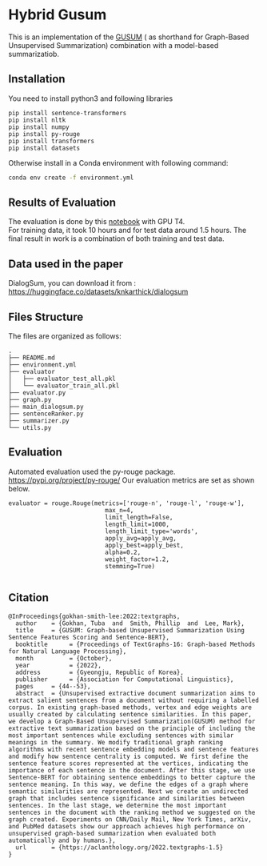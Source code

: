 # Hybrid Gusum

This is an implementation of the [GUSUM](https://aclanthology.org/2022.textgraphs-1.5
) ( as shorthand for Graph-Based Unsupervised Summarization) combination with a model-based summarizatiob.

## Installation

You need to install python3 and following libraries

```
pip install sentence-transformers
pip install nltk
pip install numpy
pip install py-rouge
pip install transformers
pip install datasets

```
Otherwise install in a Conda environment with following command:
```bash
conda env create -f environment.yml
```
## Results of Evaluation 
The evaluation is done by this [notebook](https://colab.research.google.com/drive/1w2uCvvzJSvck_fuMaoyPnEOBqxnN78ID?usp=drive_link) with GPU T4.   
For training data, it took 10 hours and for test data around 1.5 hours.
The final result in work is a combination of both training and test data.

## Data used in the paper

DialogSum, you can download it from : https://huggingface.co/datasets/knkarthick/dialogsum

## Files Structure

The files are organized as follows:

```
.
├── README.md
├── environment.yml
├── evaluator
│   ├── evaluator_test_all.pkl
│   └── evaluator_train_all.pkl
├── evaluator.py
├── graph.py
├── main_dialogsum.py
├── sentenceRanker.py
├── summarizer.py
└── utils.py

```
## Evaluation

Automated evaluation used the py-rouge package. https://pypi.org/project/py-rouge/ Our evaluation metrics are set as shown below.

```
evaluator = rouge.Rouge(metrics=['rouge-n', 'rouge-l', 'rouge-w'],
                           max_n=4,
                           limit_length=False,
                           length_limit=1000,
                           length_limit_type='words',
                           apply_avg=apply_avg,
                           apply_best=apply_best,
                           alpha=0.2, 
                           weight_factor=1.2,
                           stemming=True)
                           
 ```

## Citation
```
@InProceedings{gokhan-smith-lee:2022:textgraphs,
  author    = {Gokhan, Tuba  and  Smith, Phillip  and  Lee, Mark},
  title     = {GUSUM: Graph-based Unsupervised Summarization Using Sentence Features Scoring and Sentence-BERT},
  booktitle      = {Proceedings of TextGraphs-16: Graph-based Methods for Natural Language Processing},
  month          = {October},
  year           = {2022},
  address        = {Gyeongju, Republic of Korea},
  publisher      = {Association for Computational Linguistics},
  pages     = {44--53},
  abstract  = {Unsupervised extractive document summarization aims to extract salient sentences from a document without requiring a labelled corpus. In existing graph-based methods, vertex and edge weights are usually created by calculating sentence similarities. In this paper, we develop a Graph-Based Unsupervised Summarization(GUSUM) method for extractive text summarization based on the principle of including the most important sentences while excluding sentences with similar meanings in the summary. We modify traditional graph ranking algorithms with recent sentence embedding models and sentence features and modify how sentence centrality is computed. We first define the sentence feature scores represented at the vertices, indicating the importance of each sentence in the document. After this stage, we use Sentence-BERT for obtaining sentence embeddings to better capture the sentence meaning. In this way, we define the edges of a graph where semantic similarities are represented. Next we create an undirected graph that includes sentence significance and similarities between sentences. In the last stage, we determine the most important sentences in the document with the ranking method we suggested on the graph created. Experiments on CNN/Daily Mail, New York Times, arXiv, and PubMed datasets show our approach achieves high performance on unsupervised graph-based summarization when evaluated both automatically and by humans.},
  url       = {https://aclanthology.org/2022.textgraphs-1.5}
}

```


